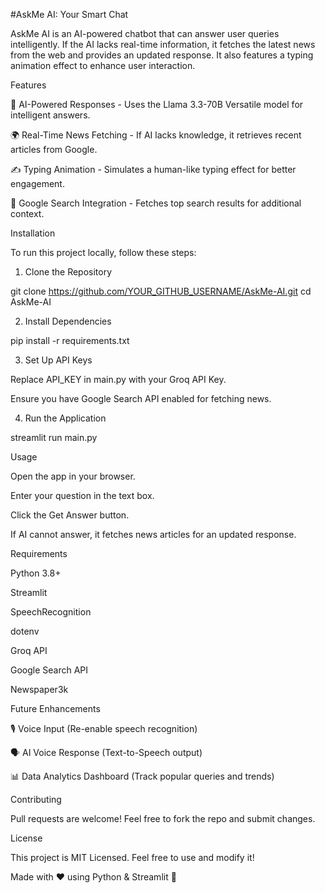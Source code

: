 #AskMe AI: Your Smart Chat

AskMe AI is an AI-powered chatbot that can answer user queries intelligently. If the AI lacks real-time information, it fetches the latest news from the web and provides an updated response. It also features a typing animation effect to enhance user interaction.

Features

🤖 AI-Powered Responses - Uses the Llama 3.3-70B Versatile model for intelligent answers.

🌍 Real-Time News Fetching - If AI lacks knowledge, it retrieves recent articles from Google.

✍️ Typing Animation - Simulates a human-like typing effect for better engagement.

🔎 Google Search Integration - Fetches top search results for additional context.

Installation

To run this project locally, follow these steps:

1. Clone the Repository

git clone https://github.com/YOUR_GITHUB_USERNAME/AskMe-AI.git
cd AskMe-AI

2. Install Dependencies

pip install -r requirements.txt

3. Set Up API Keys

Replace API_KEY in main.py with your Groq API Key.

Ensure you have Google Search API enabled for fetching news.

4. Run the Application

streamlit run main.py

Usage

Open the app in your browser.

Enter your question in the text box.

Click the Get Answer button.

If AI cannot answer, it fetches news articles for an updated response.

Requirements

Python 3.8+

Streamlit

SpeechRecognition

dotenv

Groq API

Google Search API

Newspaper3k

Future Enhancements

🎙️ Voice Input (Re-enable speech recognition)

🗣️ AI Voice Response (Text-to-Speech output)

📊 Data Analytics Dashboard (Track popular queries and trends)

Contributing

Pull requests are welcome! Feel free to fork the repo and submit changes.

License

This project is MIT Licensed. Feel free to use and modify it!

Made with ❤️ using Python & Streamlit 🚀
